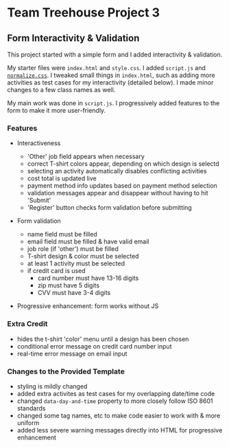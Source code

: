 # Team Treehouse Project 3
## Form Interactivity & Validation

This project started with a simple form and I added interactivity & validation.

My starter files were `index.html` and `style.css`.
I added `script.js` and [`normalize.css`](github.com/necolas/normalize.css).
I tweaked small things in `index.html`, such as adding more activities as test cases for my interactivity (detailed below). I made minor changes to a few class names as well.

My main work was done in `script.js`. I progressively added features to the form to make it more user-friendly.


### Features
- Interactiveness
    - 'Other' job field appears when necessary
    - correct T-shirt colors appear, depending on which design is selectd
    - selecting an activity automatically disables conflicting activities
    - cost total is updated live
    - payment method info updates based on payment method selection
    - validation messages appear and disappear without having to hit 'Submit'
    - 'Register' button checks form validation before submitting

- Form validation
    - name field must be filled
    - email field must be filled & have valid email
    - job role (if 'other') must be filled
    - T-shirt design & color must be selected
    - at least 1 activity must be selected
    - if credit card is used
        - card number must have 13-16 digits
        - zip must have 5 digits
        - CVV must have 3-4 digits

- Progressive enhancement: form works without JS

### Extra Credit
- hides the t-shirt 'color' menu until a design has been chosen
- conditional error message on credit card number input
- real-time error message on email input


### Changes to the Provided Template
- styling is mildly changed
- added extra activites as test cases for my overlapping date/time code
- changed `data-day-and-time` property to more closely follow ISO 8601 standards
- changed some tag names, etc to make code easier to work with & more uniform
- added less severe warning messages directly into HTML for progressive enhancement